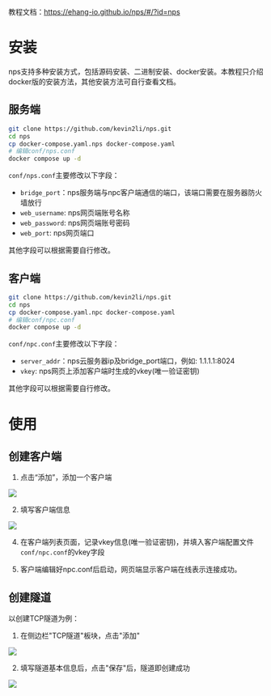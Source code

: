 教程文档：https://ehang-io.github.io/nps/#/?id=nps
# 安装
nps支持多种安装方式，包括源码安装、二进制安装、docker安装。本教程只介绍docker版的安装方法，其他安装方法可自行查看文档。

## 服务端
```bash
git clone https://github.com/kevin2li/nps.git
cd nps
cp docker-compose.yaml.nps docker-compose.yaml
# 编辑conf/nps.conf
docker compose up -d
```
`conf/nps.conf`主要修改以下字段：
- `bridge_port`：nps服务端与npc客户端通信的端口，该端口需要在服务器防火墙放行
- `web_username`: nps网页端账号名称
- `web_password`: nps网页端账号密码
- `web_port`: nps网页端口

其他字段可以根据需要自行修改。

## 客户端
```bash
git clone https://github.com/kevin2li/nps.git
cd nps
cp docker-compose.yaml.npc docker-compose.yaml
# 编辑conf/npc.conf
docker compose up -d
```
`conf/npc.conf`主要修改以下字段：
- `server_addr`：nps云服务器ip及bridge_port端口，例如: 1.1.1.1:8024
- `vkey`: nps网页上添加客户端时生成的vkey(唯一验证密钥)

其他字段可以根据需要自行修改。

# 使用
## 创建客户端
1. 点击“添加”，添加一个客户端 
 
![](https://kevin2li-storage.oss-cn-nanjing.aliyuncs.com/20221210193837.png)

2. 填写客户端信息  

![](https://kevin2li-storage.oss-cn-nanjing.aliyuncs.com/20221210194005.png)

4. 在客户端列表页面，记录vkey信息(唯一验证密钥)，并填入客户端配置文件`conf/npc.conf`的vkey字段

6. 客户端编辑好npc.conf后启动，网页端显示客户端在线表示连接成功。

## 创建隧道
以创建TCP隧道为例：  
1. 在侧边栏"TCP隧道"板块，点击"添加"

![](https://kevin2li-storage.oss-cn-nanjing.aliyuncs.com/20221210195939.png)

2. 填写隧道基本信息后，点击"保存"后，隧道即创建成功

![](https://kevin2li-storage.oss-cn-nanjing.aliyuncs.com/20221210200200.png)
